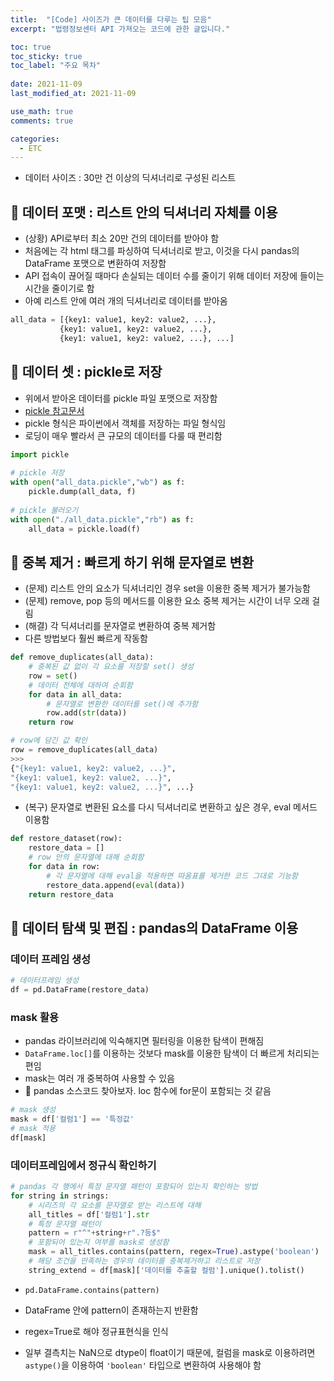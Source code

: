 ```yaml
---
title:  "[Code] 사이즈가 큰 데이터를 다루는 팁 모음"
excerpt: "법령정보센터 API 가져오는 코드에 관한 글입니다."

toc: true
toc_sticky: true
toc_label: "주요 목차"
 
date: 2021-11-09
last_modified_at: 2021-11-09

use_math: true
comments: true

categories:
  - ETC
---
```






- 데이터 사이즈 : 30만 건 이상의 딕셔너리로 구성된 리스트



## 📌 데이터 포맷 : 리스트 안의 딕셔너리 자체를 이용

- (상황) API로부터 최소 20만 건의 데이터를 받아야 함
- 처음에는 각 html 태그를 파싱하여 딕셔너리로 받고, 이것을 다시 pandas의 DataFrame 포맷으로 변환하여 저장함
- API 접속이 끊어질 때마다 손실되는 데이터 수를 줄이기 위해 데이터 저장에 들이는 시간을 줄이기로 함
- 아예 리스트 안에 여러 개의 딕셔너리로 데이터를 받아옴

```python
all_data = [{key1: value1, key2: value2, ...},
           {key1: value1, key2: value2, ...},
           {key1: value1, key2: value2, ...}, ...]
```





## 📌 데이터 셋 : pickle로 저장

- 위에서 받아온 데이터를 pickle 파일 포맷으로 저장함
- [pickle 참고문서](https://docs.python.org/3/library/pickle.html)
- pickle 형식은 파이썬에서 객체를 저장하는 파일 형식임
- 로딩이 매우 빨라서 큰 규모의 데이터를 다룰 때 편리함

```python
import pickle
 
# pickle 저장
with open("all_data.pickle","wb") as f:
    pickle.dump(all_data, f)
 
# pickle 불러오기
with open("./all_data.pickle","rb") as f:
    all_data = pickle.load(f)
```



## 📌 중복  제거 : 빠르게 하기 위해 문자열로 변환

- (문제) 리스트 안의 요소가 딕셔너리인 경우 set을 이용한 중복 제거가 불가능함
- (문제) remove, pop 등의 메서드를 이용한 요소 중복 제거는 시간이 너무 오래 걸림
- (해결) 각 딕셔너리를 문자열로 변환하여 중복 제거함
- 다른 방법보다 훨씬 빠르게 작동함

```python
def remove_duplicates(all_data):
	# 중복된 값 없이 각 요소를 저장할 set() 생성
    row = set()
    # 데이터 전체에 대하여 순회함
    for data in all_data:
        # 문자열로 변환한 데이터를 set()에 추가함
        row.add(str(data))
    return row
```

```python
# row에 담긴 값 확인
row = remove_duplicates(all_data)
>>>
{"{key1: value1, key2: value2, ...}",
"{key1: value1, key2: value2, ...}",
"{key1: value1, key2: value2, ...}", ...}
```

- (복구) 문자열로 변환된 요소를 다시 딕셔너리로 변환하고 싶은 경우, eval 메서드 이용함

```python
def restore_dataset(row):
	restore_data = []
    # row 안의 문자열에 대해 순회함
    for data in row:
        # 각 문자열에 대해 eval을 적용하면 따옴표를 제거한 코드 그대로 기능함
        restore_data.append(eval(data))
	return restore_data
```



## 📌 데이터 탐색 및 편집 : pandas의 DataFrame 이용

### 데이터 프레임 생성

```python
# 데이터프레임 생성
df = pd.DataFrame(restore_data)
```

### mask 활용

- pandas 라이브러리에 익숙해지면 필터링을 이용한 탐색이 편해짐
- ```DataFrame.loc[]```를 이용하는 것보다 mask를 이용한 탐색이 더 빠르게 처리되는 편임
- mask는 여러 개 중복하여 사용할 수 있음
- 🐥 pandas 소스코드 찾아보자. loc 함수에 for문이 포함되는 것 같음

```python
# mask 생성
mask = df['컬럼1'] == '특정값'
# mask 적용
df[mask]
```

### 데이터프레임에서 정규식 확인하기

```python
# pandas 각 행에서 특정 문자열 패턴이 포함되어 있는지 확인하는 방법
for string in strings:
    # 시리즈의 각 요소를 문자열로 받는 리스트에 대해
    all_titles = df['컬럼1'].str
    # 특정 문자열 패턴이
    pattern = r"^"+string+r".?등$"
    # 포함되어 있는지 여부를 mask로 생성함
    mask = all_titles.contains(pattern, regex=True).astype('boolean')
    # 해당 조건을 만족하는 경우의 데이터를 중복제거하고 리스트로 저장
    string_extend = df[mask]['데이터를 추출할 컬럼'].unique().tolist()
```

- ```pd.DataFrame.contains(pattern)```

- DataFrame 안에 pattern이 존재하는지 반환함

- regex=True로 해야 정규표현식을 인식

- 일부 결측치는 NaN으로 dtype이 float이기 때문에, 컬럼을 mask로 이용하려면 ```astype()```을 이용하여 ```'boolean'``` 타입으로  변환하여 사용해야 함

  
